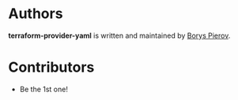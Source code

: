 # Authors

**terraform-provider-yaml** is written and maintained by [Borys Pierov](https://github.com/Ashald).

# Contributors
* Be the 1st one!

